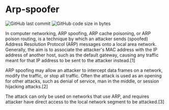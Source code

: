 # Arp-spoofer
![GitHub last commit](https://img.shields.io/github/last-commit/nowakkines/arp-spoofer)
![GitHub code size in bytes](https://img.shields.io/github/languages/code-size/nowakkines/arp-spoofer)

In computer networking, ARP spoofing, ARP cache poisoning, or ARP poison routing, is a technique by which an attacker sends (spoofed) Address Resolution Protocol (ARP) messages onto a local area network. Generally, the aim is to associate the attacker's MAC address with the IP address of another host, such as the default gateway, causing any traffic meant for that IP address to be sent to the attacker instead.[1]

ARP spoofing may allow an attacker to intercept data frames on a network, modify the traffic, or stop all traffic. Often the attack is used as an opening for other attacks, such as denial of service, man in the middle, or session hijacking attacks.[2]

The attack can only be used on networks that use ARP, and requires attacker have direct access to the local network segment to be attacked.[3]




